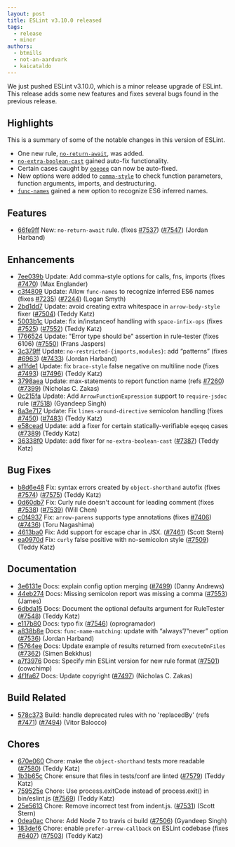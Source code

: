 ```yaml
---
layout: post
title: ESLint v3.10.0 released
tags:
  - release
  - minor
authors:
  - btmills
  - not-an-aardvark
  - kaicataldo
---
```


We just pushed ESLint v3.10.0, which is a minor release upgrade of ESLint. This release adds some new features and fixes several bugs found in the previous release.

## Highlights

This is a summary of some of the notable changes in this version of ESLint.

- One new rule, [`no-return-await`](https://eslint.org/docs/rules/no-return-await), was added.
- [`no-extra-boolean-cast`](https://eslint.org/docs/rules/no-extra-boolean-cast) gained auto-fix functionality.
- Certain cases caught by [`eqeqeq`](https://eslint.org/docs/rules/eqeqeq) can now be auto-fixed.
- New options were added to [`comma-style`](https://eslint.org/docs/rules/comma-style) to check function parameters, function arguments, imports, and destructuring.
- [`func-names`](https://eslint.org/docs/rules/func-names) gained a new option to recognize ES6 inferred names.



## Features


* [66fe9ff](https://github.com/eslint/eslint/commit/66fe9ff) New: `no-return-await` rule. (fixes [#7537](https://github.com/eslint/eslint/issues/7537)) ([#7547](https://github.com/eslint/eslint/issues/7547)) (Jordan Harband)




## Enhancements


* [7ee039b](https://github.com/eslint/eslint/commit/7ee039b) Update: Add comma-style options for calls, fns, imports (fixes [#7470](https://github.com/eslint/eslint/issues/7470)) (Max Englander)
* [c3f4809](https://github.com/eslint/eslint/commit/c3f4809) Update: Allow `func-names` to recognize inferred ES6 names (fixes [#7235](https://github.com/eslint/eslint/issues/7235)) ([#7244](https://github.com/eslint/eslint/issues/7244)) (Logan Smyth)
* [2bd1dd7](https://github.com/eslint/eslint/commit/2bd1dd7) Update: avoid creating extra whitespace in `arrow-body-style` fixer ([#7504](https://github.com/eslint/eslint/issues/7504)) (Teddy Katz)
* [5003b1c](https://github.com/eslint/eslint/commit/5003b1c) Update: fix in/instanceof handling with `space-infix-ops` (fixes [#7525](https://github.com/eslint/eslint/issues/7525)) ([#7552](https://github.com/eslint/eslint/issues/7552)) (Teddy Katz)
* [1766524](https://github.com/eslint/eslint/commit/1766524) Update: "Error type should be" assertion in rule-tester (fixes 6106) ([#7550](https://github.com/eslint/eslint/issues/7550)) (Frans Jaspers)
* [3c379ff](https://github.com/eslint/eslint/commit/3c379ff) Update: `no-restricted-{imports,modules}`: add “patterns” (fixes [#6963](https://github.com/eslint/eslint/issues/6963)) ([#7433](https://github.com/eslint/eslint/issues/7433)) (Jordan Harband)
* [af1fde1](https://github.com/eslint/eslint/commit/af1fde1) Update: fix `brace-style` false negative on multiline node (fixes [#7493](https://github.com/eslint/eslint/issues/7493)) ([#7496](https://github.com/eslint/eslint/issues/7496)) (Teddy Katz)
* [3798aea](https://github.com/eslint/eslint/commit/3798aea) Update: max-statements to report function name (refs [#7260](https://github.com/eslint/eslint/issues/7260)) ([#7399](https://github.com/eslint/eslint/issues/7399)) (Nicholas C. Zakas)
* [0c215fa](https://github.com/eslint/eslint/commit/0c215fa) Update: Add `ArrowFunctionExpression` support to `require-jsdoc` rule ([#7518](https://github.com/eslint/eslint/issues/7518)) (Gyandeep Singh)
* [8a3e717](https://github.com/eslint/eslint/commit/8a3e717) Update: Fix `lines-around-directive` semicolon handling (fixes [#7450](https://github.com/eslint/eslint/issues/7450)) ([#7483](https://github.com/eslint/eslint/issues/7483)) (Teddy Katz)
* [e58cead](https://github.com/eslint/eslint/commit/e58cead) Update: add a fixer for certain statically-verifiable `eqeqeq` cases ([#7389](https://github.com/eslint/eslint/issues/7389)) (Teddy Katz)
* [36338f0](https://github.com/eslint/eslint/commit/36338f0) Update: add fixer for `no-extra-boolean-cast` ([#7387](https://github.com/eslint/eslint/issues/7387)) (Teddy Katz)




## Bug Fixes


* [b8d6e48](https://github.com/eslint/eslint/commit/b8d6e48) Fix: syntax errors created by `object-shorthand` autofix (fixes [#7574](https://github.com/eslint/eslint/issues/7574)) ([#7575](https://github.com/eslint/eslint/issues/7575)) (Teddy Katz)
* [0d60db7](https://github.com/eslint/eslint/commit/0d60db7) Fix: Curly rule doesn't account for leading comment (fixes [#7538](https://github.com/eslint/eslint/issues/7538)) ([#7539](https://github.com/eslint/eslint/issues/7539)) (Will Chen)
* [c0f4937](https://github.com/eslint/eslint/commit/c0f4937) Fix: `arrow-parens` supports type annotations (fixes [#7406](https://github.com/eslint/eslint/issues/7406)) ([#7436](https://github.com/eslint/eslint/issues/7436)) (Toru Nagashima)
* [4613ba0](https://github.com/eslint/eslint/commit/4613ba0) Fix: Add support for escape char in JSX. ([#7461](https://github.com/eslint/eslint/issues/7461)) (Scott Stern)
* [ea0970d](https://github.com/eslint/eslint/commit/ea0970d) Fix: `curly` false positive with no-semicolon style ([#7509](https://github.com/eslint/eslint/issues/7509)) (Teddy Katz)




## Documentation


* [3e6131e](https://github.com/eslint/eslint/commit/3e6131e) Docs: explain config option merging ([#7499](https://github.com/eslint/eslint/issues/7499)) (Danny Andrews)
* [44eb274](https://github.com/eslint/eslint/commit/44eb274) Docs: Missing semicolon report was missing a comma ([#7553](https://github.com/eslint/eslint/issues/7553)) (James)
* [6dbda15](https://github.com/eslint/eslint/commit/6dbda15) Docs: Document the optional defaults argument for RuleTester ([#7548](https://github.com/eslint/eslint/issues/7548)) (Teddy Katz)
* [e117b80](https://github.com/eslint/eslint/commit/e117b80) Docs: typo fix ([#7546](https://github.com/eslint/eslint/issues/7546)) (oprogramador)
* [a838b8e](https://github.com/eslint/eslint/commit/a838b8e) Docs: `func-name-matching`: update with “always”/“never” option ([#7536](https://github.com/eslint/eslint/issues/7536)) (Jordan Harband)
* [f5764ee](https://github.com/eslint/eslint/commit/f5764ee) Docs: Update example of results returned from `executeOnFiles` ([#7362](https://github.com/eslint/eslint/issues/7362)) (Simen Bekkhus)
* [a7f3976](https://github.com/eslint/eslint/commit/a7f3976) Docs: Specify min ESLint version for new rule format ([#7501](https://github.com/eslint/eslint/issues/7501)) (cowchimp)
* [4f1fa67](https://github.com/eslint/eslint/commit/4f1fa67) Docs: Update copyright ([#7497](https://github.com/eslint/eslint/issues/7497)) (Nicholas C. Zakas)






## Build Related


* [578c373](https://github.com/eslint/eslint/commit/578c373) Build: handle deprecated rules with no 'replacedBy' (refs [#7471](https://github.com/eslint/eslint/issues/7471)) ([#7494](https://github.com/eslint/eslint/issues/7494)) (Vitor Balocco)




## Chores


* [670e060](https://github.com/eslint/eslint/commit/670e060) Chore: make the `object-shorthand` tests more readable ([#7580](https://github.com/eslint/eslint/issues/7580)) (Teddy Katz)
* [1b3b65c](https://github.com/eslint/eslint/commit/1b3b65c) Chore: ensure that files in tests/conf are linted ([#7579](https://github.com/eslint/eslint/issues/7579)) (Teddy Katz)
* [759525e](https://github.com/eslint/eslint/commit/759525e) Chore: Use process.exitCode instead of process.exit() in bin/eslint.js ([#7569](https://github.com/eslint/eslint/issues/7569)) (Teddy Katz)
* [25e5613](https://github.com/eslint/eslint/commit/25e5613) Chore: Remove incorrect test from indent.js. ([#7531](https://github.com/eslint/eslint/issues/7531)) (Scott Stern)
* [0dea0ac](https://github.com/eslint/eslint/commit/0dea0ac) Chore: Add Node 7 to travis ci build ([#7506](https://github.com/eslint/eslint/issues/7506)) (Gyandeep Singh)
* [183def6](https://github.com/eslint/eslint/commit/183def6) Chore: enable `prefer-arrow-callback` on ESLint codebase (fixes [#6407](https://github.com/eslint/eslint/issues/6407)) ([#7503](https://github.com/eslint/eslint/issues/7503)) (Teddy Katz)
